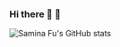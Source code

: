 ### Hi there 👋 🔭

![Samina Fu's GitHub stats](https://github-readme-stats.vercel.app/api?username=70data&show_icons=true&theme=cobalt)

